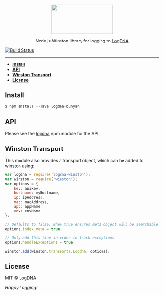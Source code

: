 <p align="center">
  <a href="https://app.logdna.com">
    <img height="95" width="201" src="https://raw.githubusercontent.com/logdna/artwork/master/logo%2Bnode.png">
  </a>
  <p align="center">Node.js Winston library for logging to <a href="https://app.logdna.com">LogDNA</a></p>
</p>

[![Build Status](https://travis-ci.org/logdna/logdna-bunyan.svg?branch=master)](https://travis-ci.org/logdna/logdna-bunyan)

---

* **[Install](#install)**
* **[API](#api)**
* **[Winston Transport](#winston-transport)**
* **[License](#license)**


## Install

```javascript
$ npm install --save logdna-bunyan
```

## API

Please see the [logdna](https://github.com/logdna/nodejs/) npm module for the API.

## Winston Transport

This module also provides a transport object, which can be added to winston using:

```javascript
var logdna = require('logdna-winston');
var winston = require('winston');
var options = {
    key: apikey,
    hostname: myHostname,
    ip: ipAddress,
    mac: macAddress,
    app: appName,
    env: envName
};

// Defaults to false, when true ensures meta object will be searchable
options.index_meta = true;

// Only add this line in order to track exceptions
options.handleExceptions = true;

winston.add(winston.transports.Logdna, options);
```

## License

MIT © [LogDNA](https://logdna.com/)

*Happy Logging!*
